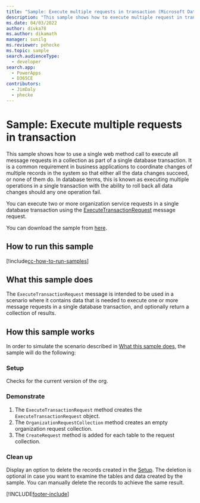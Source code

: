 ```yaml
---
title: "Sample: Execute multiple requests in transaction (Microsoft Dataverse) | Microsoft Docs" # Intent and product brand in a unique string of 43-59 chars including spaces
description: "This sample shows how to execute multiple request in transaction." # 115-145 characters including spaces. This abstract displays in the search result.
ms.date: 04/03/2022
author: divka78
ms.author: dikamath
manager: sunilg
ms.reviewer: pehecke
ms.topic: sample
search.audienceType:
  - developer
search.app:
  - PowerApps
  - D365CE
contributors:
  - JimDaly
  - phecke
---
```


# Sample: Execute multiple requests in transaction

This sample shows how to use a single web method call to execute all message requests in a collection as part of a single database transaction. It is a common requirement in business applications to coordinate changes of multiple records in the system so that either all the data changes succeed, or none of them do. In database terms, this is known as executing multiple operations in a single transaction with the ability to roll back all data changes should any one operation fail.

You can execute two or more organization service requests in a single database transaction using the [ExecuteTransactionRequest](/dotnet/api/microsoft.xrm.sdk.messages.executetransactionrequest) message request.

You can download the sample from [here](https://github.com/microsoft/PowerApps-Samples/tree/master/dataverse/orgsvc/C%23/ExecuteMultipleInTransaction).

## How to run this sample

[!include[cc-how-to-run-samples](../../includes/cc-how-to-run-samples.md)]

## What this sample does

The `ExecuteTransactionRequest` message is intended to be used in a scenario where it contains data that is needed to execute one or more message requests in a single database transaction, and optionally return a collection of results.

## How this sample works

In order to simulate the scenario described in [What this sample does](#what-this-sample-does), the sample will do the following:

### Setup

Checks for the current version of the org.

### Demonstrate

1. The `ExecuteTransactionRequest` method creates the `ExecuteTransactionRequest` object.
2. The `OrganizationRequestCollection` method creates an empty organization request collection.
3. The `CreateRequest` method is added for each table to the request collection.

### Clean up

Display an option to delete the records created in the [Setup](#setup). The deletion is optional in case you want to examine the tables and data created by the sample. You can manually delete the records to achieve the same result.

[!INCLUDE[footer-include](../../../../includes/footer-banner.md)]
